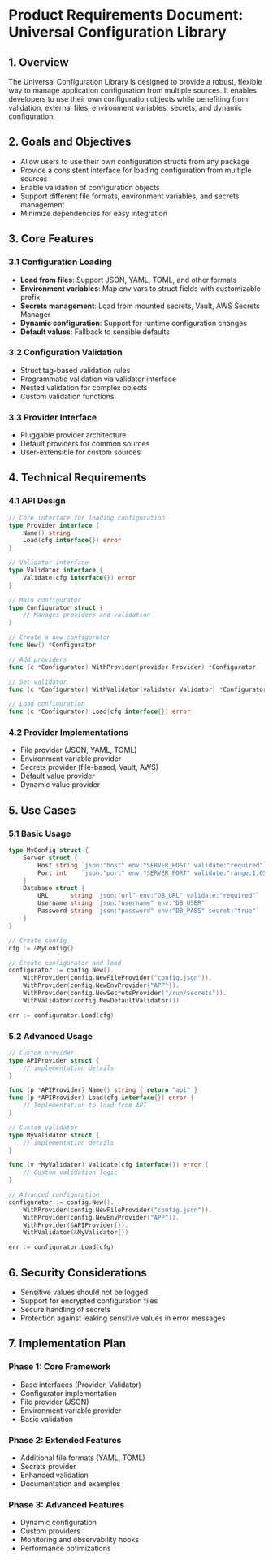 # Product Requirements Document: Universal Configuration Library

## 1. Overview

The Universal Configuration Library is designed to provide a robust, flexible way to manage application configuration from multiple sources. It enables developers to use their own configuration objects while benefiting from validation, external files, environment variables, secrets, and dynamic configuration.

## 2. Goals and Objectives

- Allow users to use their own configuration structs from any package
- Provide a consistent interface for loading configuration from multiple sources
- Enable validation of configuration objects
- Support different file formats, environment variables, and secrets management
- Minimize dependencies for easy integration

## 3. Core Features

### 3.1 Configuration Loading

- **Load from files**: Support JSON, YAML, TOML, and other formats
- **Environment variables**: Map env vars to struct fields with customizable prefix
- **Secrets management**: Load from mounted secrets, Vault, AWS Secrets Manager
- **Dynamic configuration**: Support for runtime configuration changes
- **Default values**: Fallback to sensible defaults

### 3.2 Configuration Validation

- Struct tag-based validation rules
- Programmatic validation via validator interface
- Nested validation for complex objects
- Custom validation functions

### 3.3 Provider Interface

- Pluggable provider architecture
- Default providers for common sources
- User-extensible for custom sources

## 4. Technical Requirements

### 4.1 API Design

```go
// Core interface for loading configuration
type Provider interface {
    Name() string
    Load(cfg interface{}) error
}

// Validator interface
type Validator interface {
    Validate(cfg interface{}) error
}

// Main configurator
type Configurator struct {
    // Manages providers and validation
}

// Create a new configurator
func New() *Configurator

// Add providers
func (c *Configurator) WithProvider(provider Provider) *Configurator

// Set validator
func (c *Configurator) WithValidator(validator Validator) *Configurator

// Load configuration
func (c *Configurator) Load(cfg interface{}) error
```

### 4.2 Provider Implementations

- File provider (JSON, YAML, TOML)
- Environment variable provider
- Secrets provider (file-based, Vault, AWS)
- Default value provider
- Dynamic value provider

## 5. Use Cases

### 5.1 Basic Usage

```go
type MyConfig struct {
    Server struct {
        Host string `json:"host" env:"SERVER_HOST" validate:"required"`
        Port int    `json:"port" env:"SERVER_PORT" validate:"range:1,65535"`
    }
    Database struct {
        URL      string `json:"url" env:"DB_URL" validate:"required"`
        Username string `json:"username" env:"DB_USER"`
        Password string `json:"password" env:"DB_PASS" secret:"true"`
    }
}

// Create config
cfg := &MyConfig{}

// Create configurator and load
configurator := config.New().
    WithProvider(config.NewFileProvider("config.json")).
    WithProvider(config.NewEnvProvider("APP")).
    WithProvider(config.NewSecretsProvider("/run/secrets")).
    WithValidator(config.NewDefaultValidator())

err := configurator.Load(cfg)
```

### 5.2 Advanced Usage

```go
// Custom provider
type APIProvider struct {
    // implementation details
}

func (p *APIProvider) Name() string { return "api" }
func (p *APIProvider) Load(cfg interface{}) error {
    // Implementation to load from API
}

// Custom validator
type MyValidator struct {
    // implementation details
}

func (v *MyValidator) Validate(cfg interface{}) error {
    // Custom validation logic
}

// Advanced configuration
configurator := config.New().
    WithProvider(config.NewFileProvider("config.json")).
    WithProvider(config.NewEnvProvider("APP")).
    WithProvider(&APIProvider{}).
    WithValidator(&MyValidator{})

err := configurator.Load(cfg)
```

## 6. Security Considerations

- Sensitive values should not be logged
- Support for encrypted configuration files
- Secure handling of secrets
- Protection against leaking sensitive values in error messages

## 7. Implementation Plan

### Phase 1: Core Framework

- Base interfaces (Provider, Validator)
- Configurator implementation
- File provider (JSON)
- Environment variable provider
- Basic validation

### Phase 2: Extended Features

- Additional file formats (YAML, TOML)
- Secrets provider
- Enhanced validation
- Documentation and examples

### Phase 3: Advanced Features

- Dynamic configuration
- Custom providers
- Monitoring and observability hooks
- Performance optimizations
